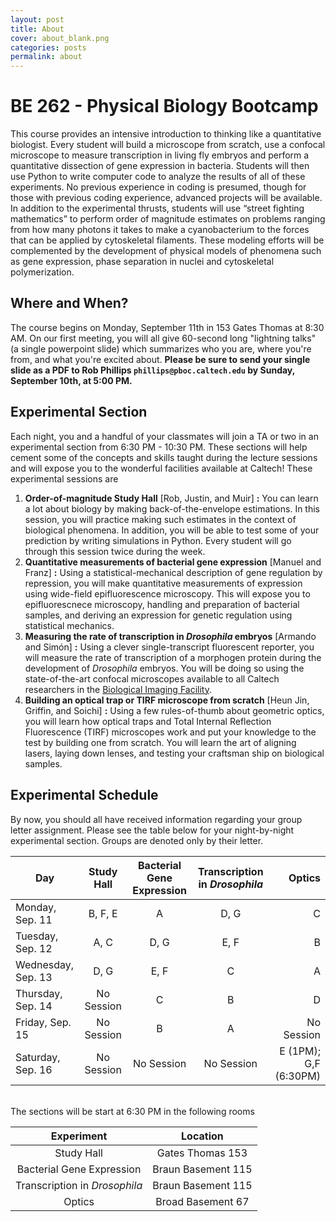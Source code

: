 ```yaml
---
layout: post
title: About
cover: about_blank.png
categories: posts
permalink: about
---
```

# BE 262 - Physical Biology Bootcamp

This course provides an intensive introduction to thinking like a quantitative biologist. Every student will build a microscope from scratch, use a confocal microscope to measure transcription in living fly embryos and perform a quantitative dissection of gene expression in bacteria. Students will then use Python to write computer code to analyze the results of all of these experiments. No previous experience in coding is presumed, though for those with previous coding experience, advanced projects will be available. In addition to the experimental thrusts, students will use “street fighting mathematics” to perform order of magnitude estimates on problems ranging from how many photons it takes to make a cyanobacterium to the forces that can be applied by cytoskeletal filaments. These modeling efforts will be complemented by the development of physical models of phenomena such as gene expression, phase separation in nuclei and cytoskeletal polymerization.

## Where and When?
The course begins on Monday, September 11th in 153 Gates Thomas at 8:30 AM. On our first meeting, you will all give 60-second long "lightning talks" (a single powerpoint slide) which summarizes who you are, where you're from, and what you're excited about. **Please be sure to send your single slide as a PDF to Rob Phillips `phillips@pboc.caltech.edu` by Sunday, September 10th, at 5:00 PM.**


## Experimental Section
Each night, you and a handful of your classmates will join a TA or two in an experimental section from 6:30 PM - 10:30 PM. These sections will help cement some of the concepts and skills taught during the lecture sessions and will expose you to the wonderful facilities available at Caltech! These experimental sessions are

1. **Order-of-magnitude Study Hall** \[Rob, Justin, and Muir\] **:** You can learn a lot about biology by making back-of-the-envelope estimations. In this session,  you will practice making such estimates in the context of biological phenomena. In addition, you will be able to test some of your prediction by writing simulations in Python. Every student will go through this session twice during the week.
2. **Quantitative measurements of bacterial gene expression** \[Manuel and Franz\] **:** Using a statistical-mechanical description of gene regulation by repression, you will make quantitative measurements of expression using wide-field epifluorescence microscopy. This will expose you to epifluorescnece microscopy, handling and preparation of bacterial samples, and deriving an expression for genetic regulation using statistical mechanics.
3. **Measuring the rate of transcription in *Drosophila* embryos** \[Armando and Simón\] **:** Using a clever single-transcript fluorescent reporter, you will measure the rate of transcription of a morphogen protein during the development of *Drosophila* embryos. You will be doing so using the state-of-the-art confocal microscopes available to all Caltech researchers in the [Biological Imaging Facility](http://bioimaging.caltech.edu).
4. **Building an optical trap or TIRF microscope from scratch** \[Heun Jin, Griffin, and Soichi\] **:** Using a few rules-of-thumb about geometric optics, you will learn how optical traps and Total Internal Reflection Fluorescence (TIRF) microscopes work and put your knowledge to the test by building one from scratch. You will learn the art of aligning lasers, laying down lenses, and testing your craftsman ship on biological samples.

## Experimental Schedule

By now, you should all have received information regarding your group letter assignment. Please see the table below for your night-by-night experimental section. Groups are denoted only by their letter.



| **Day** | **Study Hall** | **Bacterial Gene Expression** | **Transcription in *Drosophila***| **Optics** |
|--|:--:|:--:|:--:|--:|
| Monday, Sep. 11 |  B, F, E | A | D, G | C |
| Tuesday, Sep. 12| A, C | D, G| E, F| B |
| Wednesday, Sep. 13| D, G |E, F|  C|  A |
| Thursday, Sep. 14 | No Session | C | B | D |
| Friday, Sep. 15 | No Session | B |  A | No Session |
| Saturday, Sep. 16| No Session | No Session | No Session | E (1PM); G,F (6:30PM)|


<br/>
The sections will be start at 6:30 PM in the following rooms

| **Experiment** | **Location**|
|:--:|:--:|
| Study Hall | Gates Thomas 153|
| Bacterial Gene Expression | Braun Basement 115|
| Transcription in *Drosophila* | Braun Basement 115|
| Optics | Broad Basement 67 |
